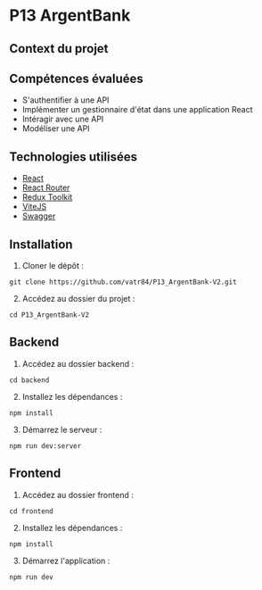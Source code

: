 # P13 ArgentBank

## Context du projet

## Compétences évaluées

- S'authentifier à une API
- Implémenter un gestionnaire d'état dans une application React
- Intéragir avec une API
- Modéliser une API

## Technologies utilisées

- [React](https://react.dev/)
- [React Router](https://reactrouter.com/en/main)
- [Redux Toolkit](https://redux-toolkit.js.org/)
- [ViteJS](https://vitejs.dev/)
- [Swagger](https://swagger.io/)

## Installation

1. Cloner le dépôt :

```
git clone https://github.com/vatr84/P13_ArgentBank-V2.git
```

2. Accédez au dossier du projet :

```
cd P13_ArgentBank-V2
```

## Backend

1. Accédez au dossier backend :

```
cd backend
```

2. Installez les dépendances :

```
npm install
```

3. Démarrez le serveur :

```
npm run dev:server
```

## Frontend

1. Accédez au dossier frontend :

```
cd frontend
```

2. Installez les dépendances :

```
npm install
```

3. Démarrez l'application :

```
npm run dev
```


